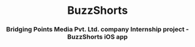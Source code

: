 <h1 align="center">
BuzzShorts
</h1>

<h3 align="center">
Bridging Points Media Pvt. Ltd. company Internship project - BuzzShorts iOS app
</h3>
